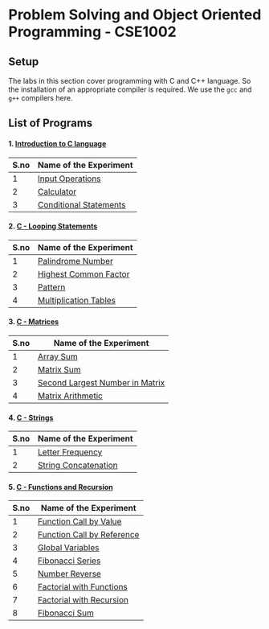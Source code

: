 # Problem Solving and Object Oriented Programming - CSE1002


## Setup

The labs in this section cover programming with C and C++ language. So the installation of an appropriate compiler is required. We use the `gcc` and `g++` compilers here.



## List of Programs

#### 1. [Introduction to C language](./Introduction_C_Language_Lab_1)

| S.no | Name of the Experiment |
| ---- | --------------------- |
| 1 | [Input Operations](./Introduction_C_Language_Lab_1/input.c) |
| 2 | [Calculator](./Introduction_C_Language_Lab_1/calculator.c) |
| 3 | [Conditional Statements](./Introduction_C_Language_Lab_1/conditional_statements.c) |


#### 2. [C - Looping Statements](./C_Loops_Lab_2)

| S.no | Name of the Experiment |
| ---- | --------------------- |
| 1 | [Palindrome Number](./C_Loops_Lab_2/palindrome.c) |
| 2 | [Highest Common Factor](./C_Loops_Lab_2/hcf.c) |
| 3 | [Pattern](./C_Loops_Lab_2/pattern.c) |
| 4 | [Multiplication Tables](./C_Loops_Lab_2/multiplication_tables.c) |


#### 3. [C - Matrices](./C_Matrix_Lab_3)

| S.no | Name of the Experiment |
| ---- | --------------------- |
| 1 | [Array Sum](./C_Matrix_Lab_3/array_sum.c) |
| 2 | [Matrix Sum](./C_Matrix_Lab_3/matrix_sum.c) |
| 3 | [Second Largest Number in Matrix](./C_Matrix_Lab_3/matrix_second_largest.c) |
| 4 | [Matrix Arithmetic](./C_Matrix_Lab_3/matrix_arithmetic.c) |


#### 4. [C - Strings](./C_Strings_Lab_4)

| S.no | Name of the Experiment |
| ---- | --------------------- |
| 1 | [Letter Frequency](./C_Strings_Lab_4/letter_frequency.c) |
| 2 | [String Concatenation](./C_Strings_Lab_4/concatenation.c) |


#### 5. [C - Functions and Recursion](./C_Functions_and_Recursion_Lab_5)

| S.no | Name of the Experiment |
| ---- | --------------------- |
| 1 | [Function Call by Value](./C_Functions_and_Recursion_Lab_5/call_by_value.c) |
| 2 | [Function Call by Reference](./C_Functions_and_Recursion_Lab_5/call_by_reference.c) |
| 3 | [Global Variables](./C_Functions_and_Recursion_Lab_5/global_variables.c) |
| 4 | [Fibonacci Series](./C_Functions_and_Recursion_Lab_5/fibonacci.c) |
| 5 | [Number Reverse](./C_Functions_and_Recursion_Lab_5/reverse_number.c) |
| 6 | [Factorial with Functions](./C_Functions_and_Recursion_Lab_5/factorial_function.c) |
| 7 | [Factorial with Recursion](./C_Functions_and_Recursion_Lab_5/factorial_recursion.c) |
| 8 | [Fibonacci Sum](./C_Functions_and_Recursion_Lab_5/fibonacci_sum.c) |


<!--
#### 6. [SQL - Queries II](./Queries_II_Lab_6)

| S.no | Name of the Experiment |
| ---- | --------------------- |
| 1 | [Airline Flight Management](./Queries_II_Lab_6) |


#### 7. [Procedural SQL](./Procedural_SQL_Lab_7)

| S.no | Name of the Experiment |
| ---- | --------------------- |
| 1 | [Even / Odd Number](./Procedural_SQL_Lab_7/odd_even.sql) |
| 2 | [Armstrong Number](./Procedural_SQL_Lab_7/armstrong.sql) |
| 3 | [Factorial](./Procedural_SQL_Lab_7/factorial.sql) |
| 4 | [Palindrome](./Procedural_SQL_Lab_7/palindrome.sql) |


#### 8. [PL-SQL Cursors](./PLSQL_Cursors_Lab_8)

| S.no | Name of the Experiment |
| ---- | --------------------- |
| 1 | [Cursors](./PLSQL_Cursors_Lab_8) |


#### 9. [PL-SQL Nested Cursors](./PLSQL_Nested_Cursors_Lab_9)

| S.no | Name of the Experiment |
| ---- | --------------------- |
| 1 | [Examination Achievers](./PLSQL_Nested_Cursors_Lab_9/exam_achievers.sql) |
| 2 | [Employee Management - Loops](./PLSQL_Nested_Cursors_Lab_9/loops.sql) |
| 3 | [Employee Management - Nested Loops](./PLSQL_Nested_Cursors_Lab_9/nested_loops.sql) |


#### 10. [SQL Views](./SQL_Views_Lab_10)

| S.no | Name of the Experiment |
| ---- | --------------------- |
| 1 | [Views](./SQL_Views_Lab_10) |


#### 11. [PL-SQL Procedures](./PLSQL_Procedures_Lab_11)

| S.no | Name of the Experiment |
| ---- | --------------------- |
| 1 | [Procedures](./PLSQL_Procedures_Lab_11) |
->
